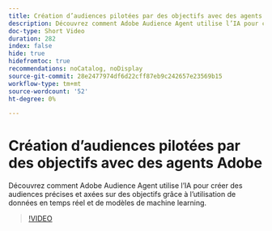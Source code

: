 ```yaml
---
title: Création d’audiences pilotées par des objectifs avec des agents Adobe
description: Découvrez comment Adobe Audience Agent utilise l’IA pour créer des audiences précises et axées sur des objectifs grâce à l’utilisation de données en temps réel et de modèles de machine learning.
doc-type: Short Video
duration: 282
index: false
hide: true
hidefromtoc: true
recommendations: noCatalog, noDisplay
source-git-commit: 28e2477974df6d22cff87eb9c242657e23569b15
workflow-type: tm+mt
source-wordcount: '52'
ht-degree: 0%

---
```



# Création d’audiences pilotées par des objectifs avec des agents Adobe

Découvrez comment Adobe Audience Agent utilise l’IA pour créer des audiences précises et axées sur des objectifs grâce à l’utilisation de données en temps réel et de modèles de machine learning.

<!-- 62_S653_3442539_281_goaldriven-audience-creation-with-adobe-agents -->
>[!VIDEO](https://video.tv.adobe.com/v/3460299/?learn=on&enablevpops=true&captions=fre_fr)
